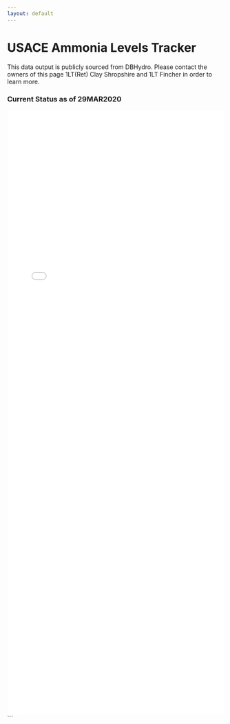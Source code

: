 ```yaml
---
layout: default
---
```


#  USACE Ammonia Levels Tracker

This data output is publicly sourced from DBHydro. 
Please contact the owners of this page 1LT(Ret) Clay Shropshire and 1LT Fincher in order to learn more.

### Current Status as of 29MAR2020

<iframe src="assets/bokeh.html"
    sandbox="allow-same-origin allow-scripts"
    width="100%"
    height="1400"
    width="1000"
    scrolling="yes"
    frameborder="0">
</iframe>
```
